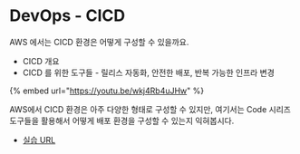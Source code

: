 # DevOps - CICD

AWS 에서는 CICD 환경은 어떻게 구성할 수 있을까요.&#x20;

* CICD 개요
* CICD 를 위한 도구들 - 릴리스 자동화, 안전한 배포, 반복 가능한 인프라 변경

{% embed url="https://youtu.be/wkj4Rb4uJHw" %}

AWS에서 CICD 환경은 아주 다양한 형태로 구성할 수 있지만, 여기서는 Code 시리즈 도구들을 활용해서 어떻게 배포 환경을 구성할 수 있는지 익혀봅시다.&#x20;

* [실습 URL](https://catalog.us-east-1.prod.workshops.aws/workshops/cbcd960c-a07b-40c2-a01d-1d2e7a52b945/ko-KR)
